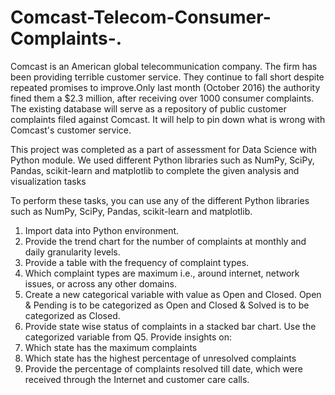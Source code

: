 # Comcast-Telecom-Consumer-Complaints-.
Comcast is an American global telecommunication company. The firm has been providing terrible customer service. They continue to fall short despite repeated 
promises to improve.Only last month (October 2016) the authority fined them a $2.3 million, after receiving over 1000 consumer complaints.
The existing database will serve as a repository of public customer complaints filed against Comcast. It will help to pin down what is wrong with Comcast's customer
service.

This project was completed as a part of assessment for Data Science with Python module. We used different Python libraries such as NumPy, SciPy, Pandas, scikit-learn and matplotlib to complete the given analysis and visualization tasks

To perform these tasks, you can use any of the different Python libraries such as NumPy, SciPy, Pandas, scikit-learn and matplotlib.

1) Import data into Python environment.
2) Provide the trend chart for the number of complaints at monthly and daily granularity levels.
3) Provide a table with the frequency of complaint types.
4) Which complaint types are maximum i.e., around internet, network issues, or across any other domains.
5) Create a new categorical variable with value as Open and Closed. Open & Pending is to be categorized as Open and Closed & Solved is to be categorized as Closed.
6) Provide state wise status of complaints in a stacked bar chart. Use the categorized variable from Q5. Provide insights on:
7) Which state has the maximum complaints
8) Which state has the highest percentage of unresolved complaints
9) Provide the percentage of complaints resolved till date, which were received through the Internet and customer care calls.
